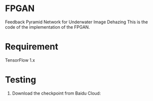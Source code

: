 # FPGAN
Feedback Pyramid Network for Underwater Image Dehazing
This is the code of the implementation of the FPGAN.

# Requirement
TensorFlow 1.x

# Testing
1. Download the checkpoint from Baidu Cloud:
